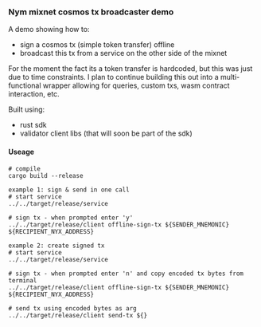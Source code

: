 ### Nym mixnet cosmos tx broadcaster demo 
A demo showing how to: 
* sign a cosmos tx (simple token transfer) offline 
* broadcast this tx from a service on the other side of the mixnet

For the moment the fact its a token transfer is hardcoded, but this was just due to time constraints. I plan to continue building this out into a multi-functional wrapper allowing for queries, custom txs, wasm contract interaction, etc. 

Built using: 
* rust sdk 
* validator client libs (that will soon be part of the sdk)

#### Useage 
```
# compile
cargo build --release

example 1: sign & send in one call  
# start service
../../target/release/service

# sign tx - when prompted enter 'y' 
../../target/release/client offline-sign-tx ${SENDER_MNEMONIC} ${RECIPIENT_NYX_ADDRESS}

example 2: create signed tx 
# start service 
../../target/release/service

# sign tx - when prompted enter 'n' and copy encoded tx bytes from terminal 
../../target/release/client offline-sign-tx ${SENDER_MNEMONIC} ${RECIPIENT_NYX_ADDRESS}

# send tx using encoded bytes as arg 
../../target/release/client send-tx ${}
```
